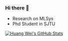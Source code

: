 ### Hi there 👋
- Research on MLSys
- Phd Student in SJTU

[![Huang Wei's GitHub Stats](https://github-readme-stats.vercel.app/api?username=huangwei021230&theme=tokyonight)](https://github.com/anuraghazra/github-readme-stats)
